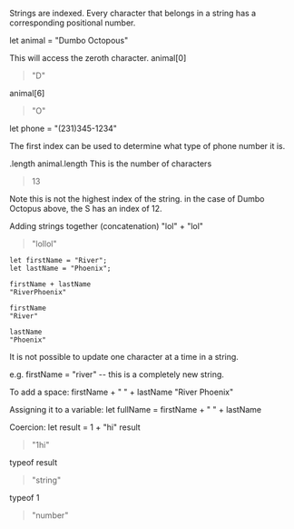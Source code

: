 Strings are indexed. Every character that belongs in a string has a corresponding positional number. 

let animal = "Dumbo Octopous"

This will access the zeroth character. 
animal[0]
> "D"

animal[6]
>"O" 


let phone = "(231)345-1234"

The first index can be used to determine what type of phone number it is. 

.length 
animal.length 
This is the number of characters
> 13 

Note this is not the highest index of the string. in the case of Dumbo Octopus above, the S has an index of 12. 

Adding strings together (concatenation)
"lol" + "lol"
>"lollol"


```
let firstName = "River";
let lastName = "Phoenix";

firstName + lastName 
"RiverPhoenix"

firstName 
"River"

lastName
"Phoenix"
```

It is not possible to update one character at a time in a string. 

e.g. firstName = "river" -- this is a completely new string. 

To add a space:
firstName + " " + lastName
"River Phoenix"

Assigning it to a variable:
let fullName = firstName + " " + lastName


Coercion:
let result = 1 + "hi"
result 
> "1hi"

typeof result
>"string"

typeof 1
>"number"
